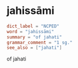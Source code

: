 # jahissāmi

``` toml
dict_label = "NCPED"
word = "jahissāmi"
summary = "of jahati"
grammar_comment = "1 sg."
see_also = ["jahati"]
```

of jahati

